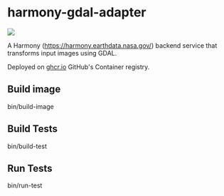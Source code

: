 # harmony-gdal-adapter

![](https://data-services-github-badges.s3.amazonaws.com/cov.svg?dummy=true)

A Harmony (https://harmony.earthdata.nasa.gov/) backend service that transforms input images using GDAL.

Deployed on [ghcr.io](https://github.com/nasa/harmony-gdal-adapter/pkgs/container/harmony-gdal-adapter) GitHub's Container registry.


## Build image
bin/build-image

## Build Tests
bin/build-test

## Run Tests
bin/run-test
